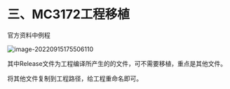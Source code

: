 # 三、MC3172工程移植

官方资料中例程

![image-20220915175506110](C:\Users\zxr021109\AppData\Roaming\Typora\typora-user-images\image-20220915175506110.png)

其中Release文件为工程编译所产生的的文件，可不需要移植，重点是其他文件。



将其他文件复制到工程路径，给工程重命名即可。